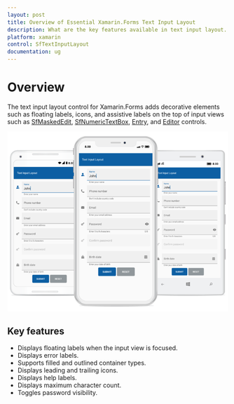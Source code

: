 ```yaml
---
layout: post
title: Overview of Essential Xamarin.Forms Text Input Layout
description: What are the key features available in text input layout.
platform: xamarin
control: SfTextInputLayout
documentation: ug
---
```


# Overview

The text input layout control for Xamarin.Forms adds decorative elements such as floating labels, icons, and assistive labels on the top of input views such as [SfMaskedEdit](https://www.syncfusion.com/xamarin-ui-controls/masked-input-text), [SfNumericTextBox](https://www.syncfusion.com/xamarin-ui-controls/numerictextbox), [Entry](https://docs.microsoft.com/en-us/xamarin/xamarin-forms/user-interface/text/entry), and [Editor](https://docs.microsoft.com/en-us/xamarin/xamarin-forms/user-interface/text/editor) controls.

![The customizable text input layout control for Xamarin.Forms](Overview_images/inputlayout_forms.png)

## Key features
* Displays floating labels when the input view is focused.
* Displays error labels.
* Supports filled and outlined container types.
* Displays leading and trailing icons.
* Displays help labels.
* Displays maximum character count.
* Toggles password visibility.